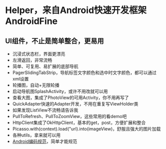 # Helper，来自Android快速开发框架AndroidFine

## UI组件，不止是简单整合，更易用

* 沉浸式状态栏，界面更漂亮
* 左滑返回，非常流畅
* 简单、可复用、易扩展的底部导航
* PagerSlidingTabStrip，导航标签文字颜色和选中时文字颜色，都可以通过xml设置
* 轮播图，自动+无限轮播
* 启动导航图SplashActivity，或许不用改就可以用
* 查看大图，集成了PhotoView的可用Activity，你不用再写了
* QuickAdapter快速的Adapter开发，不用在重复写ViewHolder类
* 如果发现ListView不流畅请告诉我
* PullToRefresh、PullToZoomView，这些常用的看demo吧
* HttpClient集成了OkHttpClient，基本的get，post，方便扩展和整合
* Picasso.with(context).load("url).into(imageView)，舒服且强大的图片加载
* 各种utils，拿来就可以用
* [Android编码规范](http://tianshaojie.github.io/android-code-style)，简单才能规范


